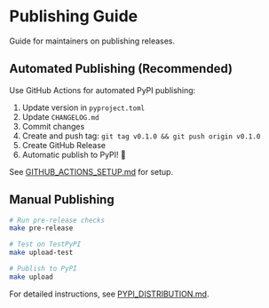 # Publishing Guide

Guide for maintainers on publishing releases.

## Automated Publishing (Recommended)

Use GitHub Actions for automated PyPI publishing:

1. Update version in `pyproject.toml`
2. Update `CHANGELOG.md`
3. Commit changes
4. Create and push tag: `git tag v0.1.0 && git push origin v0.1.0`
5. Create GitHub Release
6. Automatic publish to PyPI! 🎉

See [GITHUB_ACTIONS_SETUP.md](https://github.com/benjaminwatts/balancing/blob/main/GITHUB_ACTIONS_SETUP.md) for setup.

## Manual Publishing

```bash
# Run pre-release checks
make pre-release

# Test on TestPyPI
make upload-test

# Publish to PyPI
make upload
```

For detailed instructions, see [PYPI_DISTRIBUTION.md](https://github.com/benjaminwatts/balancing/blob/main/PYPI_DISTRIBUTION.md).
